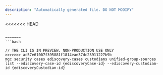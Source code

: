 ```yaml
---
description: "Automatically generated file. DO NOT MODIFY"
---
```


<<<<<<< HEAD
```cli

=======
```bash

// THE CLI IS IN PREVIEW. NON-PRODUCTION USE ONLY
>>>>>>> ac57e61007f395881f1814eae37dc23911227b9b
mgc security cases ediscovery-cases custodians unified-group-sources list --ediscovery-case-id {ediscoveryCase-id} --ediscovery-custodian-id {ediscoveryCustodian-id}

```